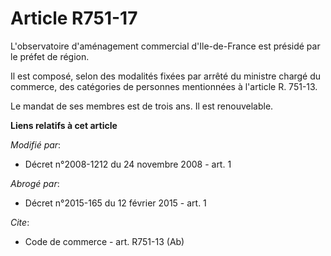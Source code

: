 # Article R751-17

L'observatoire d'aménagement commercial d'Ile-de-France est présidé par le préfet de région. 

Il est composé, selon des modalités fixées par arrêté du ministre chargé du commerce, des catégories de personnes mentionnées
à l'article R. 751-13. 

Le mandat de ses membres est de trois ans. Il est renouvelable.

**Liens relatifs à cet article**

_Modifié par_:

  - Décret n°2008-1212 du 24 novembre 2008 - art. 1

_Abrogé par_:

  - Décret n°2015-165 du 12 février 2015 - art. 1

_Cite_:

  - Code de commerce - art. R751-13 (Ab)
